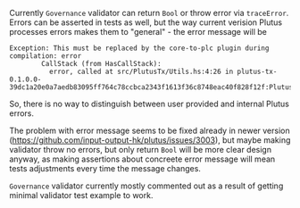 Currently `Governance` validator can return `Bool` or throw error via `traceError`. Errors can be asserted in tests as well, but the way current verision Plutus processes errors makes them to "general" - the error message will be
```
Exception: This must be replaced by the core-to-plc plugin during compilation: error
        CallStack (from HasCallStack):
          error, called at src/PlutusTx/Utils.hs:4:26 in plutus-tx-0.1.0.0-39dc1a20e0a7aedb83095ff764c78ccbca2343f1613f36c8748eac40f828f12f:PlutusTx.Utils
```

So, there is no way to distinguish between user provided and internal Plutus errors.

The problem with error message seems to be fixed already in newer version (https://github.com/input-output-hk/plutus/issues/3003), but maybe making validator throw no errors, but only return `Bool` will be more clear design anyway, as making assertions about concreete error message will mean tests adjustments every time the message changes.

`Governance` validator currently mostly commented out as a result of getting minimal validator test example to work.
